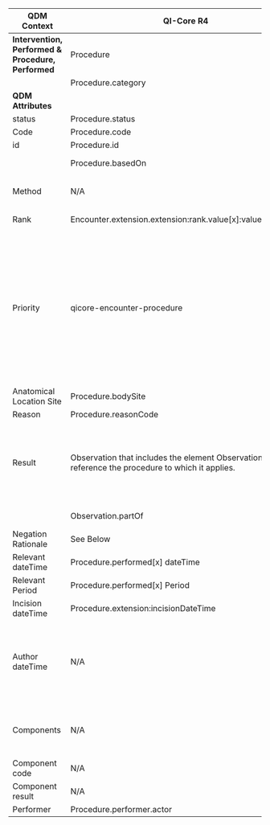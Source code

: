 <table class="grid">
  <thead>
    <tr>
      <th><strong>QDM Context</strong></th>
      <th><strong>QI-Core R4</strong></th>
      <th><strong>Comments</strong></th>
      <th><strong>Conversion</strong></th>
    </tr>
  </thead>
  <tbody>
    <tr>
      <td><strong>Intervention, Performed & Procedure, Performed</strong></td>
      <td>Procedure</td>
      <td>&nbsp;</td>
    </tr>
    <tr>
      <td>&nbsp;</td>
      <td>Procedure.category</td>
      <td>Helps differentiate “intervention” from “procedure”</td>
    </tr>
    <tr>
      <td><strong>QDM Attributes</strong></td>
      <td>&nbsp;</td>
      <td>&nbsp;</td>
    </tr>
    <tr>
      <td>status</td>
      <td>Procedure.status</td>
      <td>constrain to “completed”</td>
      <td>Procedure.ProcedureStatus.COMPLETED</td>
    </tr>
    <tr>
      <td>Code</td>
      <td>Procedure.code</td>
      <td>&nbsp;</td>
      <td>qdmDataElement.getDataElementCodes()</td>
    </tr>
    <tr>
      <td>id</td>
      <td>Procedure.id</td>
      <td>&nbsp;</td>
      <td>qdmDataElement.get_id()</td>
    </tr>
    <tr>
      <td>&nbsp;</td>
      <td>Procedure.basedOn</td>
      <td>A reference to a resource that contains details of the request for this procedure.</td>
    </tr>
    <tr>
      <td>Method</td>
      <td>N/A</td>
      <td>Procedure.method does not exist in FHIR. Rather than create an extension, QI-Core’s approach is to assume the Procedure.code includes reference to the method.</td>
    </tr>
    <tr>
      <td>Rank</td>
      <td>Encounter.extension.extension:rank.value[x]:valuePositiveInt</td>
      <td>Referenced as attributes of Encounter (Encounter.extension.extension:rank.value[x]:valuePositiveInt).</td>
    </tr>
    <tr>
      <td>Priority</td>
      <td>qicore-encounter-procedure</td>
      <td>This QDM attribute is intended to reference elective from non-elective procedures.<br><br>QI-Core references procedure.priority based on the relationship of the procedure to the Encounter; hence, Encounter.procedure (which is an extension). <br><br>The elective nature of a procedure can also be referenced based on the elective nature of an Encounter (Encounter.priority) for which the respective procedure is a principal procedure.<br><br>The concept may also be addressed as an Encounter, Order or Procedure, Order (both using ServiceRequest) and ServiceRequest.priority.</td>
    </tr>
    <tr>
      <td>Anatomical Location Site</td>
      <td>Procedure.bodySite</td>
      <td>&nbsp;</td>
    </tr>
    <tr>
      <td>Reason</td>
      <td>Procedure.reasonCode</td>
      <td>&nbsp;</td>
      <td>qdmDataElement.getReason()</td>
    </tr>
    <tr>
      <td>Result</td>
      <td>Observation that includes the element Observation.partOf to reference the procedure to which it applies.</td>
      <td>Procedure.report references DiagnosticReport-note, DocumentReference, Composition (histology result, pathology report, surgical report, etc.); the latter two are not QI-Core resources. However, based on feedback regarding the use of the Observation resource, a procedure result might be better referenced as an Observation that includes the element Observation.partOf to reference the procedure to which it applies.</td>
    </tr>
    <tr>
      <td>&nbsp;</td>
      <td>Observation.partOf</td>
      <td>Reference to a resource that contains details of the request for this procedure.</td>
    </tr>
    <tr>
      <td>Negation Rationale</td>
      <td>See Below</td>
      <td>&nbsp;</td>
    </tr>
    <tr>
      <td>Relevant dateTime</td>
      <td>Procedure.performed[x] dateTime</td>
      <td>&nbsp;</td>
    </tr>
    <tr>
      <td>Relevant Period</td>
      <td>Procedure.performed[x] Period</td>
      <td>&nbsp;</td>
      <td>qdmDataElement.getRelevantPeriod()</td>
    </tr>
    <tr>
      <td>Incision dateTime</td>
      <td>Procedure.extension:incisionDateTime</td>
      <td>&nbsp;</td>
    </tr>
    <tr>
      <td>Author dateTime</td>
      <td>N/A</td>
      <td>The concept “author” requires a reference to a report about the procedure or about an indication the procedure was not performed. Therefore, the procedure resource does not have a reference to author dateTime. Author dateTime can reference a report about the procedure or an observation describing that result (e.g., Observation with metadata Observation.partOf procedure). However, Procedure.statusReason needs to address a dateTime that it is recorded.</td>
    </tr>
    <tr>
      <td>Components</td>
      <td>N/A</td>
      <td>Procedure does not include components and the concept of components references a observation that is a result of the procedure (Observation.partOf) for which that observation has components consistent with the Observation component modeling recommendation in FHIR.</td>
    </tr>
    <tr>
      <td>Component code</td>
      <td>N/A</td>
      <td>N/A</td>
    </tr>
    <tr>
      <td>Component result</td>
      <td>N/A</td>
      <td>N/A</td>
    </tr>
    <tr>
      <td>Performer</td>
      <td>Procedure.performer.actor</td>
      <td>&nbsp;</td>
      <td>No data available for Performer</td>
    </tr>
  </tbody>
</table>